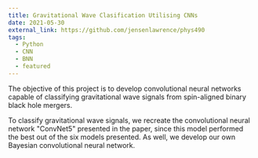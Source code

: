 ```yaml
---
title: Gravitational Wave Clasification Utilising CNNs
date: 2021-05-30
external_link: https://github.com/jensenlawrence/phys490
tags:
  - Python
  - CNN
  - BNN
  - featured
---
```


The objective of this project is to develop convolutional neural networks capable of classifying gravitational wave signals from spin-aligned binary black hole mergers.

To classify gravitational wave signals, we recreate the convolutional neural network "ConvNet5" presented in the paper, since this model performed the best out of the six models presented. As well, we develop our own Bayesian convolutional neural network.

<!--more-->
